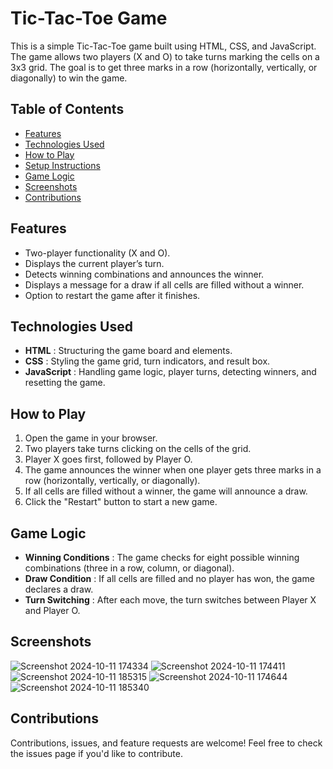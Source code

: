 # Tic-Tac-Toe Game
This is a simple Tic-Tac-Toe game built using HTML, CSS, and JavaScript. The game allows two players (X and O) to take turns marking the cells on a 3x3 grid. The goal is to get three marks in a row (horizontally, vertically, or diagonally) to win the game.

## Table of Contents
- [Features](#Features)
- [Technologies Used](#Technologies-Used)
- [How to Play](#How-to-Play)
- [Setup Instructions](#Setup-Instructions)
- [Game Logic](#Game-Logic)
- [Screenshots](#Screenshots)
- [Contributions](#Contributions)

## Features
- Two-player functionality (X and O).
- Displays the current player’s turn.
- Detects winning combinations and announces the winner.
- Displays a message for a draw if all cells are filled without a winner.
- Option to restart the game after it finishes.

## Technologies Used
- **HTML** : Structuring the game board and elements.
- **CSS** : Styling the game grid, turn indicators, and result box.
- **JavaScript** : Handling game logic, player turns, detecting winners, and resetting the game.

## How to Play
1. Open the game in your browser.
2. Two players take turns clicking on the cells of the grid.
3. Player X goes first, followed by Player O.
4. The game announces the winner when one player gets three marks in a row (horizontally, vertically, or diagonally).
5. If all cells are filled without a winner, the game will announce a draw.
6. Click the "Restart" button to start a new game.

## Game Logic
- **Winning Conditions** : The game checks for eight possible winning combinations (three in a row, column, or diagonal).
- **Draw Condition** : If all cells are filled and no player has won, the game declares a draw.
- **Turn Switching** : After each move, the turn switches between Player X and Player O.

## Screenshots
![Screenshot 2024-10-11 174334](https://github.com/user-attachments/assets/a07f6fe7-1f65-45ea-9ec5-86ad5a7ff93d)
![Screenshot 2024-10-11 174411](https://github.com/user-attachments/assets/063070c8-74d9-49c7-83e5-b04e4fcb97f9)
![Screenshot 2024-10-11 185315](https://github.com/user-attachments/assets/8ec4f894-351b-4ba4-a17c-d8572333fbae)
![Screenshot 2024-10-11 174644](https://github.com/user-attachments/assets/bf417d7f-4ce9-479d-9470-85c652e3a0a0)
![Screenshot 2024-10-11 185340](https://github.com/user-attachments/assets/c8b95814-f62e-4b46-99ee-1f9cf7dd309d)

## Contributions
Contributions, issues, and feature requests are welcome! Feel free to check the issues page if you'd like to contribute.

